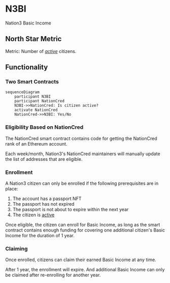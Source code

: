 # N3BI

Nation3 Basic Income

## North Star Metric

Metric: Number of [_active_](https://github.com/nation3/nationcred-datasets/tree/main/nationcred#definition-of-active) citizens.

## Functionality

### Two Smart Contracts

```mermaid
sequenceDiagram
    participant N3BI
    participant NationCred
    N3BI->>NationCred: Is citizen active?
    activate NationCred
    NationCred->>N3BI: Yes/No
```

### Eligibility Based on NationCred

The NationCred smart contract contains code for getting the NationCred rank of an Ethereum account.

Each week/month, Nation3's NationCred maintainers will manually update the list of addresses that are eligible.

### Enrollment

A Nation3 citizen can only be enrolled if the following prerequisites are in place:

1. The account has a passport NFT
1. The passport has not expired
1. The passport is not about to expire within the next year
1. The citizen is [active](https://github.com/nation3/nationcred-datasets/tree/main/nationcred#definition-of-active)

Once eligible, the citizen can enroll for Basic Income, as long as the smart contract contains enough funding for 
covering one additional citizen's Basic Income for the duration of 1 year.

### Claiming

Once enrolled, citizens can claim their earned Basic Income at any time.

After 1 year, the enrollment will expire. And additional Basic Income can only be claimed after re-enrolling for 
another year.
